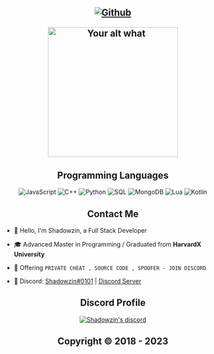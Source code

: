 <h2 align="center">
  <p align="center"> 
    <a href="https://github.com/ShadowzinOFC?">
      <img alt="Github" src="https://img.shields.io/github/followers/Fnoberz?color=7289DA&logo=github&label=Followers&style=for-the-badge&logoWidth=10&labelColor=000'"></a>   
  
  <p align="center">
    <img src="https://readme-spotify-status-liart.vercel.app/api/run-spotify-status" alt="Your alt what" width="300" align/>
  </p>

<h2 align="center">Programming Languages</h2>
<p align="center">
  <img alt="JavaScript" src="https://img.shields.io/badge/-JavaScript-090909?style=for-the-badge&logo=JavaScript&logoColor=E9D54D">
  <img alt="C++" src="https://img.shields.io/badge/-C++-090909?style=for-the-badge&logo=C%2b%2b&logoColor=6296CC">
  <img alt="Python" src="https://img.shields.io/badge/-Python-090909?style=for-the-badge&logo=dart&logoColor=097CDB">
  <img alt="SQL" src="https://img.shields.io/badge/-SQL-090909?style=for-the-badge&logo=mysql&logoColor=00648B">
  <img alt="MongoDB" src="https://img.shields.io/badge/-MongoDB-090909?style=for-the-badge&logo=MongoDB&logoColor=00648B">
  <img alt="Lua" src="https://img.shields.io/badge/-LUA-090909?style=for-the-badge&logo=Lua&logoColor=00648B">
  <img alt="Kotlin" src="https://img.shields.io/badge/-Kotlin-090909?style=for-the-badge&logo=Kotlin&logoColor=00648B">
</p>
  
<h2 align="center">Contact Me</h2>

- 👋 Hello, I'm Shadowzin, a Full Stack Developer

- 🎓 Advanced Master in Programming / Graduated from **HarvardX University**

- 🛒 Offering `PRIVATE CHEAT , SOURCE CODE , SPOOFER - JOIN DISCORD`

- 💬 Discord: [Shadowzin#0101](https://discord.com/users/739941420135219648) | [Discord Server](https://discord.gg/7PQVQG9cv2)

<h2 align="center">Discord Profile</h2>
<p align="center">
  <a href="https://discord.gg/7PQVQG9cv2">
    <img title="Shadowzin Community" alt="Shadowzin's discord" src="https://discord.c99.nl/widget/theme-4/739941420135219648.png"/>
  </a>
</p>

</p>

<h2 align="center"> Copyright © 2018 - 2023 </h2>
